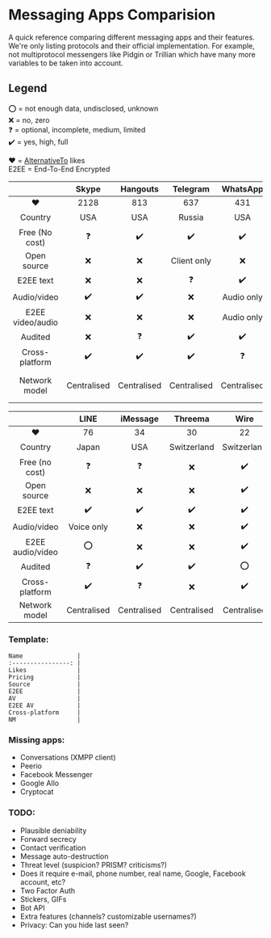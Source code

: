 # Messaging Apps Comparision
A quick reference comparing different messaging apps and their features.
We're only listing protocols and their official implementation. For example, not multiprotocol messengers like Pidgin or Trillian which have many more variables to be taken into account.

## Legend
:o: = not enough data, undisclosed, unknown  
:x: = no, zero  
:question: = optional, incomplete, medium, limited  
:heavy_check_mark: = yes, high, full

:heart: = [AlternativeTo](https://alternativeto.net/) likes  
E2EE = End-To-End Encrypted

|                   | Skype              | Hangouts           | Telegram           | WhatsApp           | Viber              | Tox                | Signal             |  
| :---------------: | :----------------: | :----------------: | :----------------: | :----------------: | :----------------: | :----------------: | :----------------: |  
| :heart:           | 2128               | 813                | 637                | 431                | 246                | 214                | 155                |  
| Country           | USA                | USA                | Russia             | USA                | Japan              | :o:                | USA                |
| Free (No cost)    | :question:         | :heavy_check_mark: | :heavy_check_mark: | :heavy_check_mark: | :question:         | :heavy_check_mark: | :heavy_check_mark: |
| Open source       | :x:                | :x:                | Client only        | :x:                | :x:                | :heavy_check_mark: | :heavy_check_mark: |  
| E2EE text         | :x:                | :x:                | :question:         | :heavy_check_mark: | :heavy_check_mark: | :heavy_check_mark: | :heavy_check_mark: |  
| Audio/video       | :heavy_check_mark: | :heavy_check_mark: | :x:                | Audio only         | Audio only         | :heavy_check_mark: | Audio only         |  
| E2EE video/audio  | :x:                | :x:                | :x:                | Audio only         | :x:                | :heavy_check_mark: | Audio only         |  
| Audited           | :x:                | :question:         | :heavy_check_mark: | :heavy_check_mark: | :heavy_check_mark: | :x:                | :heavy_check_mark: |  
| Cross-platform    | :heavy_check_mark: | :heavy_check_mark: | :heavy_check_mark: | :question:         | :heavy_check_mark: | :heavy_check_mark: | :question:         |  
| Network model     | Centralised        | Centralised        | Centralised        | Centralised        | Centralised        | Peer-to-peer       | Centralised        |  

|                  | LINE               | iMessage           | Threema            | Wire               | Vector             | 
| :--------------: | :----------------: | :----------------: | :----------------: | :----------------: | :----------------: | 
| :heart:          | 76                 | 34                 | 30                 | 22                 | 17                 |
| Country          | Japan              | USA                | Switzerland        | Switzerland        | :o:                |
| Free (no cost)   | :question:         | :question:         | :x:                | :heavy_check_mark: | :heavy_check_mark: | 
| Open source      | :x:                | :x:                | :x:                | :heavy_check_mark: | :heavy_check_mark: | 
| E2EE text        | :heavy_check_mark: | :heavy_check_mark: | :heavy_check_mark: | :heavy_check_mark: | :heavy_check_mark: | 
| Audio/video      | Voice only         | :x:                | :x:                | :heavy_check_mark: | :heavy_check_mark: | 
| E2EE audio/video | :o:                | :x:                | :x:                | :heavy_check_mark: | :heavy_check_mark: | 
| Audited          | :question:         | :heavy_check_mark: | :heavy_check_mark: | :o:                | :x:                |
| Cross-platform   | :heavy_check_mark: | :question:         | :x:                | :heavy_check_mark: | :heavy_check_mark: | 
| Network model    | Centralised        | Centralised        | Centralised        | Centralised        | Federated          | 

### Template:
```
Name               | 
:----------------: | 
Likes              | 
Pricing            | 
Source             | 
E2EE               | 
AV                 | 
E2EE AV            | 
Cross-platform     | 
NM                 | 
```

### Missing apps:
- Conversations (XMPP client)
- Peerio
- Facebook Messenger
- Google Allo
- Cryptocat

### TODO:
- Plausible deniability
- Forward secrecy
- Contact verification
- Message auto-destruction
- Threat level (suspicion? PRISM? criticisms?)
- Does it require e-mail, phone number, real name, Google, Facebook account, etc?
- Two Factor Auth
- Stickers, GIFs
- Bot API
- Extra features (channels? customizable usernames?)
- Privacy: Can you hide last seen?
